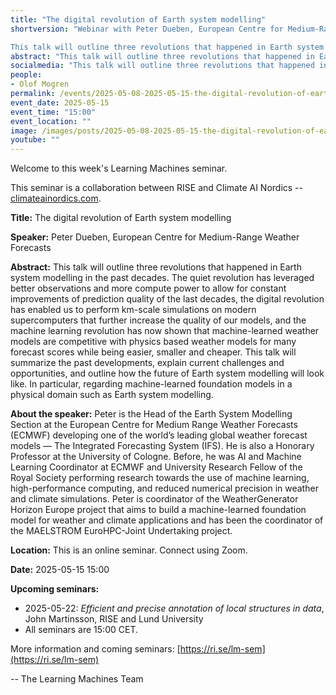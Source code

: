 ```yaml
---
title: "The digital revolution of Earth system modelling"
shortversion: "Webinar with Peter Dueben, European Centre for Medium-Range Weather Forecasts. 

This talk will outline three revolutions that happened in Earth system modelling in the past decades. The quiet revolution has leveraged better observations and more compute power to allow for constant improvements of prediction quality of the last decades, the digital revolution has enabled us to perform km-scale simulations on modern supercomputers that further increase the quality of our models, and the machine learning revolution has now shown that machine-learned weather models are competitive with physics based weather models for many forecast scores while being easier, smaller and cheaper. This talk will summarize the past developments, explain current challenges and opportunities, and outline how the future of Earth system modelling will look like. In particular, regarding machine-learned foundation models in a physical domain such as Earth system modelling."
abstract: "This talk will outline three revolutions that happened in Earth system modelling in the past decades. The quiet revolution has leveraged better observations and more compute power to allow for constant improvements of prediction quality of the last decades, the digital revolution has enabled us to perform km-scale simulations on modern supercomputers that further increase the quality of our models, and the machine learning revolution has now shown that machine-learned weather models are competitive with physics based weather models for many forecast scores while being easier, smaller and cheaper. This talk will summarize the past developments, explain current challenges and opportunities, and outline how the future of Earth system modelling will look like. In particular, regarding machine-learned foundation models in a physical domain such as Earth system modelling."
socialmedia: "This talk will outline three revolutions that happened in Earth system modelling in the past decades. The quiet revolution has leveraged better observations and more compute power to allow for constant improvements of prediction quality of the last decades, the digital revolution has enabled us to perform km-scale simulations on modern supercomputers that further increase the quality of our models, and the machine learning revolution has now shown that machine-learned weather models are competitive with physics based weather models for many forecast scores while being easier, smaller and cheaper. This talk will summarize the past developments, explain current challenges and opportunities, and outline how the future of Earth system modelling will look like. In particular, regarding machine-learned foundation models in a physical domain such as Earth system modelling."
people:
- Olof Mogren
permalink: /events/2025-05-08-2025-05-15-the-digital-revolution-of-earth-system-modelling
event_date: 2025-05-15
event_time: "15:00"
event_location: ""
image: /images/posts/2025-05-08-2025-05-15-the-digital-revolution-of-earth-system-modelling.jpg
youtube: ""
--- 
```

Welcome to this week's Learning Machines seminar.

This seminar is a collaboration between RISE and Climate AI Nordics -- [climateainordics.com](https://climateainordics.com/).

**Title:** The digital revolution of Earth system modelling

**Speaker:** Peter Dueben, European Centre for Medium-Range Weather Forecasts

**Abstract:** This talk will outline three revolutions that happened in Earth system modelling in the past decades. The quiet revolution has leveraged better observations and more compute power to allow for constant improvements of prediction quality of the last decades, the digital revolution has enabled us to perform km-scale simulations on modern supercomputers that further increase the quality of our models, and the machine learning revolution has now shown that machine-learned weather models are competitive with physics based weather models for many forecast scores while being easier, smaller and cheaper. This talk will summarize the past developments, explain current challenges and opportunities, and outline how the future of Earth system modelling will look like. In particular, regarding machine-learned foundation models in a physical domain such as Earth system modelling.

**About the speaker:** Peter is the Head of the Earth System Modelling Section at the European Centre for Medium Range Weather Forecasts (ECMWF) developing one of the world’s leading global weather forecast models — The Integrated Forecasting System (IFS). He is also a Honorary Professor at the University of Cologne. Before, he was AI and Machine Learning Coordinator at ECMWF and University Research Fellow of the Royal Society performing research towards the use of machine learning, high-performance computing, and reduced numerical precision in weather and climate simulations. Peter is coordinator of the WeatherGenerator Horizon Europe project that aims to build a machine-learned foundation model for weather and climate applications and has been the coordinator of the MAELSTROM EuroHPC-Joint Undertaking project.

**Location:** This is an online seminar. Connect using Zoom.

**Date:** 2025-05-15 15:00



**Upcoming seminars:**

* 2025-05-22: *Efficient and precise annotation of local structures in data*, John Martinsson, RISE and Lund University
* All seminars are 15:00 CET.

More information and coming seminars: [https://ri.se/lm-sem](https://ri.se/lm-sem)

-- The Learning Machines Team

